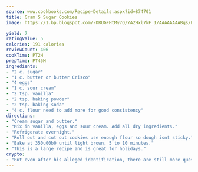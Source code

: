 ```yaml
---
source: www.cookbooks.com/Recipe-Details.aspx?id=874701
title: Gram S Sugar Cookies
image: https://1.bp.blogspot.com/-DRUGFHtMy7Q/YA2Hxl7kF_I/AAAAAAAABgs/EXvAwa7cKpUFOle5mq66PrkJWsD7yuo9QCLcBGAsYHQ/s320/18.png

yield: 7
ratingValue: 5
calories: 191 calories
reviewCount: 406
cookTime: PT2H
prepTime: PT45M
ingredients:
- "2 c. sugar"
- "1 c. butter or butter Crisco"
- "4 eggs"
- "1 c. sour cream"
- "2 tsp. vanilla"
- "2 tsp. baking powder"
- "2 tsp. baking soda"
- "4 c. flour need to add more for good consistency"
directions:
- "Cream sugar and butter."
- "Mix in vanilla, eggs and sour cream. Add all dry ingredients."
- "Refrigerate overnight."
- "Roll out and cut out cookies use enough flour so dough isnt sticky."
- "Bake at 350u00b0 until light brown, 5 to 10 minutes."
- "This is a large recipe and is great for holidays."
crypto:
- "But even after his alleged identification, there are still more questions than answers about the enigmatic creator of Bitcoin."
---
```

